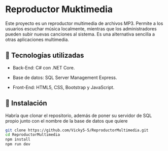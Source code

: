 # Reproductor Muktimedia

Este proyecto es un reproductor multimedia de archivos MP3.
Permite a los usuarios escuchar música localmente, mientras que los administradores pueden subir nuevas canciones al sistema. Es una alternativa sencilla a otras aplicaciones multimedia.

## 🧰 Tecnologías utilizadas

- Back-End: C# con .NET Core.

- Base de datos: SQL Server Management Express.

- Front-End: HTML5, CSS, Bootstrap y JavaScript.

## 🚀 Instalación

Habría que clonar el repositorio, además de poner su servidor de SQL propio junto con el nombre de la base de datos que quiere

```bash
git clone https://github.com/Vicky5-5/ReproductorMultimedia.git
cd ReproductorMultimedia
npm install
npm run dev
